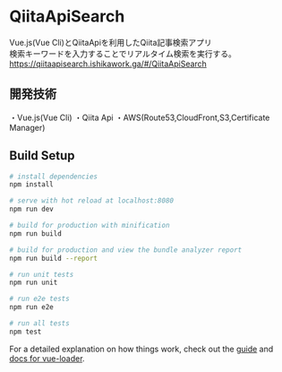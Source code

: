 # QiitaApiSearch
Vue.js(Vue Cli)とQiitaApiを利用したQiita記事検索アプリ  
検索キーワードを入力することでリアルタイム検索を実行する。  
https://qiitaapisearch.ishikawork.ga/#/QiitaApiSearch

## 開発技術
・Vue.js(Vue Cli)
・Qiita Api
・AWS(Route53,CloudFront,S3,Certificate Manager)


## Build Setup

``` bash
# install dependencies
npm install

# serve with hot reload at localhost:8080
npm run dev

# build for production with minification
npm run build

# build for production and view the bundle analyzer report
npm run build --report

# run unit tests
npm run unit

# run e2e tests
npm run e2e

# run all tests
npm test
```

For a detailed explanation on how things work, check out the [guide](http://vuejs-templates.github.io/webpack/) and [docs for vue-loader](http://vuejs.github.io/vue-loader).
